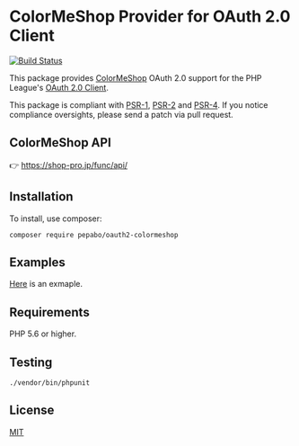 # ColorMeShop Provider for OAuth 2.0 Client

[![Build Status](https://travis-ci.org/pepabo/oauth2-colormeshop.svg?branch=master)](https://travis-ci.org/pepabo/oauth2-colormeshop)

This package provides [ColorMeShop](https://shop-pro.jp/) OAuth 2.0 support for the PHP League's [OAuth 2.0 Client](https://github.com/thephpleague/oauth2-client).

This package is compliant with [PSR-1][], [PSR-2][] and [PSR-4][]. If you notice compliance oversights, please send
a patch via pull request.

[PSR-1]: https://github.com/php-fig/fig-standards/blob/master/accepted/PSR-1-basic-coding-standard.md
[PSR-2]: https://github.com/php-fig/fig-standards/blob/master/accepted/PSR-2-coding-style-guide.md
[PSR-4]: https://github.com/php-fig/fig-standards/blob/master/accepted/PSR-4-autoloader.md

## ColorMeShop API

:point_right: https://shop-pro.jp/func/api/

## Installation

To install, use composer:

```
composer require pepabo/oauth2-colormeshop
```

## Examples

[Here](./example) is an exmaple.

## Requirements

PHP 5.6 or higher.

## Testing

```
./vendor/bin/phpunit
```

## License

[MIT](https://github.com/pepabo/oauth2-colormeshop/blob/master/LICENSE)

